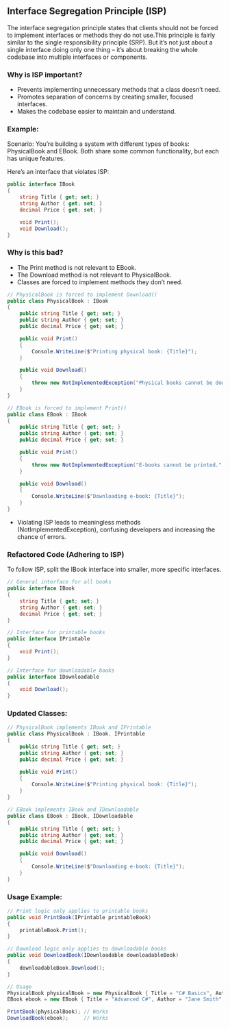 ## Interface Segregation Principle (ISP)
The interface segregation principle states that clients should not be forced to implement interfaces or methods they do not use.This principle is fairly similar to the single responsibility principle (SRP). But it’s not just about a single interface doing only one thing – it’s about breaking the whole codebase into multiple interfaces or components.

### Why is ISP important?
- Prevents implementing unnecessary methods that a class doesn’t need.
- Promotes separation of concerns by creating smaller, focused interfaces.
- Makes the codebase easier to maintain and understand.

### Example:
Scenario:
You’re building a system with different types of books: PhysicalBook and EBook. Both share some common functionality, but each has unique features.

Here’s an interface that violates ISP:

```csharp
public interface IBook
{
    string Title { get; set; }
    string Author { get; set; }
    decimal Price { get; set; }

    void Print();
    void Download();
}
```
### Why is this bad?
- The Print method is not relevant to EBook.
- The Download method is not relevant to PhysicalBook.
- Classes are forced to implement methods they don’t need.

```csharp
// PhysicalBook is forced to implement Download()
public class PhysicalBook : IBook
{
    public string Title { get; set; }
    public string Author { get; set; }
    public decimal Price { get; set; }

    public void Print()
    {
        Console.WriteLine($"Printing physical book: {Title}");
    }

    public void Download()
    {
        throw new NotImplementedException("Physical books cannot be downloaded.");
    }
}

// EBook is forced to implement Print()
public class EBook : IBook
{
    public string Title { get; set; }
    public string Author { get; set; }
    public decimal Price { get; set; }

    public void Print()
    {
        throw new NotImplementedException("E-books cannot be printed.");
    }

    public void Download()
    {
        Console.WriteLine($"Downloading e-book: {Title}");
    }
}
```
- Violating ISP leads to meaningless methods (NotImplementedException), confusing developers and increasing the chance of errors.

### Refactored Code (Adhering to ISP)
To follow ISP, split the IBook interface into smaller, more specific interfaces.

```csharp
// General interface for all books
public interface IBook
{
    string Title { get; set; }
    string Author { get; set; }
    decimal Price { get; set; }
}

// Interface for printable books
public interface IPrintable
{
    void Print();
}

// Interface for downloadable books
public interface IDownloadable
{
    void Download();
}
```
### Updated Classes:

```csharp
// PhysicalBook implements IBook and IPrintable
public class PhysicalBook : IBook, IPrintable
{
    public string Title { get; set; }
    public string Author { get; set; }
    public decimal Price { get; set; }

    public void Print()
    {
        Console.WriteLine($"Printing physical book: {Title}");
    }
}

// EBook implements IBook and IDownloadable
public class EBook : IBook, IDownloadable
{
    public string Title { get; set; }
    public string Author { get; set; }
    public decimal Price { get; set; }

    public void Download()
    {
        Console.WriteLine($"Downloading e-book: {Title}");
    }
}
```
### Usage Example:
```csharp
// Print logic only applies to printable books
public void PrintBook(IPrintable printableBook)
{
    printableBook.Print();
}

// Download logic only applies to downloadable books
public void DownloadBook(IDownloadable downloadableBook)
{
    downloadableBook.Download();
}

// Usage
PhysicalBook physicalBook = new PhysicalBook { Title = "C# Basics", Author = "John Doe", Price = 100m };
EBook ebook = new EBook { Title = "Advanced C#", Author = "Jane Smith", Price = 50m };

PrintBook(physicalBook); // Works
DownloadBook(ebook);     // Works
```
